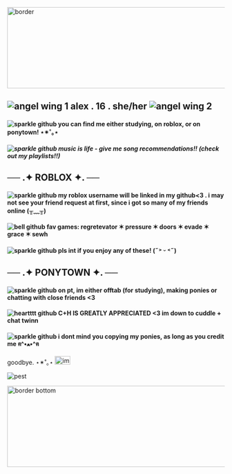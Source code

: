 <img width="1280" height="188" alt="border" src="https://github.com/user-attachments/assets/5ccac976-6b39-4fe4-bf71-36b934da2adf" />

## ![angel wing 1](https://github.com/user-attachments/assets/5b5228da-5458-461c-a123-7c95f7631663) alex . 16 . she/her ![angel wing 2](https://github.com/user-attachments/assets/8337831d-6275-45f1-a9f1-c056d2036e6d)

#### ![sparkle github](https://github.com/user-attachments/assets/df0c6ad2-a9c7-4a33-8ca9-190ee133710c) you can find me either studying, on roblox, or on ponytown! ⋆✴︎˚｡⋆
##### ![sparkle github](https://github.com/user-attachments/assets/df0c6ad2-a9c7-4a33-8ca9-190ee133710c) music is life - give me song recommendations!! (check out my playlists!!)

## ── .✦ ROBLOX ✦. ──
#### ![sparkle github](https://github.com/user-attachments/assets/df0c6ad2-a9c7-4a33-8ca9-190ee133710c) my roblox username will be linked in my github<3 . i may not see your friend request at first, since i got so many of my friends online (╥﹏╥)
#### ![bell github](https://github.com/user-attachments/assets/f66b4b4c-6a90-4185-856a-89cd53807098) fav games: regretevator ✶ pressure ✶ doors ✶ evade ✶ grace ✶ sewh
#### ![sparkle github](https://github.com/user-attachments/assets/df0c6ad2-a9c7-4a33-8ca9-190ee133710c) pls int if you enjoy any of these! (˶˃ ᵕ ˂˶)

## ── .✦ PONYTOWN ✦. ──
#### ![sparkle github](https://github.com/user-attachments/assets/df0c6ad2-a9c7-4a33-8ca9-190ee133710c) on pt, im either offtab (for studying), making ponies or chatting with close friends <3
#### ![heartttt github](https://github.com/user-attachments/assets/8f6c0cb7-230a-4b0e-ba7d-f9148209d8d1) C+H IS GREATLY APPRECIATED <3 im down to cuddle + chat twinn
#### ![sparkle github](https://github.com/user-attachments/assets/df0c6ad2-a9c7-4a33-8ca9-190ee133710c) i dont mind you copying my ponies, as long as you credit me ฅ^•ﻌ•^ฅ
goodbye. ⋆✴︎˚｡⋆ <img width="36" height="20" alt="image" src="https://github.com/user-attachments/assets/73f91f39-92c6-418d-837d-0c6f48a86558" />

![pest](https://github.com/user-attachments/assets/44b699b7-c3c9-4bd3-8e43-c2799d796614)

<img width="1280" height="188" alt="border bottom" src="https://github.com/user-attachments/assets/abef7035-810c-459f-8e26-c7eff5b94325" />

<!--
**alexstikks/alexstikks** is a ✨ _special_ ✨ repository because its `README.md` (this file) appears on your GitHub profile.

Here are some ideas to get you started:

- 🔭 I’m currently working on ...
- 🌱 I’m currently learning ...
- 👯 I’m looking to collaborate on ...
- 🤔 I’m looking for help with ...
- 💬 Ask me about ...
- 📫 How to reach me: ...
- 😄 Pronouns: ...
- ⚡ Fun fact: ...
-->
